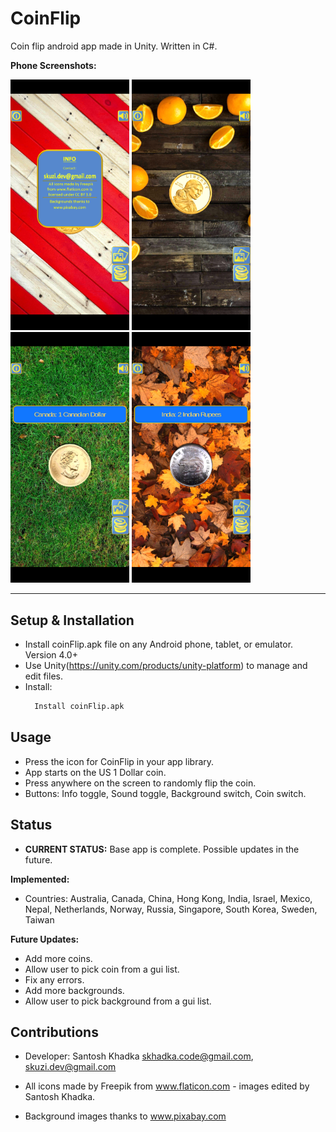 # CoinFlip
Coin flip android app made in Unity. Written in C#. 

**Phone Screenshots:**

<img src="Screenshots/CoinFlip_screenshot_info.jpg" width="190"> <img src="Screenshots/CoinFlip_screenshot_wood.jpg" width="190">
<img src="Screenshots/CoinFlip_screenshot_canada.jpg" width="190"> <img src="Screenshots/CoinFlip_screenshot_india.jpg" width="190">

_______________________

## Setup & Installation
- Install coinFlip.apk file on any Android phone, tablet, or emulator. Version 4.0+
- Use Unity(https://unity.com/products/unity-platform) to manage and edit files. 
- Install:
  ```bash
    Install coinFlip.apk
  ```

## Usage
+ Press the icon for CoinFlip in your app library.
+ App starts on the US 1 Dollar coin.
+ Press anywhere on the screen to randomly flip the coin.
+ Buttons: Info toggle, Sound toggle, Background switch, Coin switch.

## Status
- **CURRENT STATUS:** Base app is complete. Possible updates in the future.

**Implemented:**
- Countries: Australia, Canada, China, Hong Kong, India, Israel, Mexico, Nepal, Netherlands, Norway, Russia, Singapore, South Korea, Sweden, Taiwan

**Future Updates:**
- Add more coins.
- Allow user to pick coin from a gui list.
- Fix any errors.
- Add more backgrounds.
- Allow user to pick background from a gui list.

## Contributions
- Developer: Santosh Khadka        skhadka.code@gmail.com, skuzi.dev@gmail.com

- All icons made by Freepik from www.flaticon.com - images edited by Santosh Khadka.
- Background images thanks to www.pixabay.com

